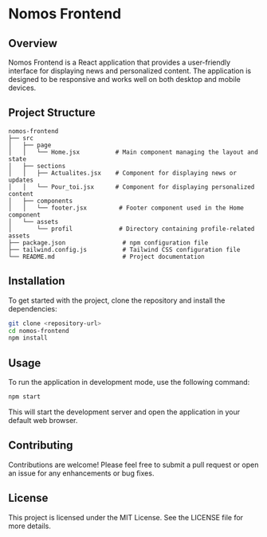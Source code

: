 # Nomos Frontend

## Overview
Nomos Frontend is a React application that provides a user-friendly interface for displaying news and personalized content. The application is designed to be responsive and works well on both desktop and mobile devices.

## Project Structure
```
nomos-frontend
├── src
│   ├── page
│   │   └── Home.jsx          # Main component managing the layout and state
│   ├── sections
│   │   ├── Actualites.jsx    # Component for displaying news or updates
│   │   └── Pour_toi.jsx      # Component for displaying personalized content
│   ├── components
│   │   └── footer.jsx         # Footer component used in the Home component
│   └── assets
│       └── profil             # Directory containing profile-related assets
├── package.json                # npm configuration file
├── tailwind.config.js          # Tailwind CSS configuration file
└── README.md                   # Project documentation
```

## Installation
To get started with the project, clone the repository and install the dependencies:

```bash
git clone <repository-url>
cd nomos-frontend
npm install
```

## Usage
To run the application in development mode, use the following command:

```bash
npm start
```

This will start the development server and open the application in your default web browser.

## Contributing
Contributions are welcome! Please feel free to submit a pull request or open an issue for any enhancements or bug fixes.

## License
This project is licensed under the MIT License. See the LICENSE file for more details.
